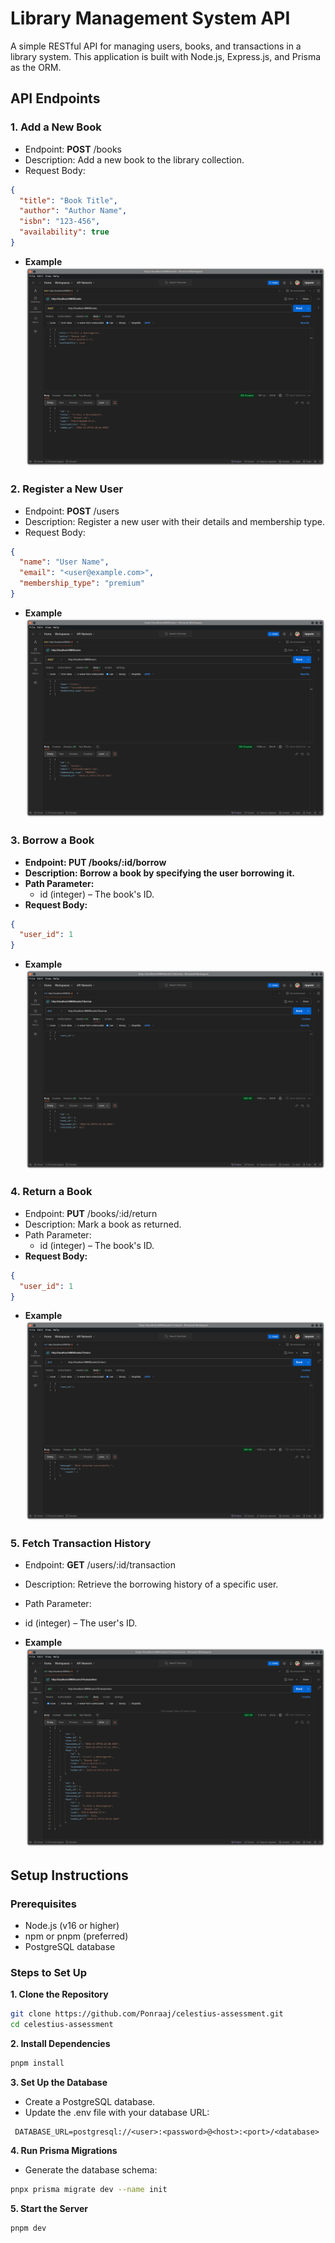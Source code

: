 # Library Management System API

A simple RESTful API for managing users, books, and transactions in a library system. This application is built with Node.js, Express.js, and Prisma as the ORM.

## API Endpoints

### 1. Add a New Book

- Endpoint: **POST** /books
- Description: Add a new book to the library collection.
- Request Body:

```json
{
  "title": "Book Title",
  "author": "Author Name",
  "isbn": "123-456",
  "availability": true
}
```

- **Example**
  ![Add book](./preview/add_new_book.png)

### 2. Register a New User

- Endpoint: **POST** /users
- Description: Register a new user with their details and membership type.
- Request Body:

```json
{
  "name": "User Name",
  "email": "<user@example.com>",
  "membership_type": "premium"
}
```

- **Example**
  ![Add User](./preview/add_new_user.png)

### 3. Borrow a Book

- **Endpoint: PUT /books/:id/borrow**
- **Description: Borrow a book by specifying the user borrowing it.**
- **Path Parameter:**
  - id (integer) – The book's ID.
- **Request Body:**

```json
{
  "user_id": 1
}
```

- **Example**
  ![Borrow](./preview/borrow.png)

### 4. Return a Book

- Endpoint: **PUT** /books/:id/return
- Description: Mark a book as returned.
- Path Parameter:
  - id (integer) – The book's ID.
- **Request Body:**

```json
{
  "user_id": 1
}
```

- **Example**
  ![Return](./preview/return.png)

### 5. Fetch Transaction History

- Endpoint: **GET** /users/:id/transaction
- Description: Retrieve the borrowing history of a specific user.
- Path Parameter:
- id (integer) – The user's ID.

- **Example**
  ![transactions](./preview/transactions.png)

## Setup Instructions

### Prerequisites

- Node.js (v16 or higher)
- npm or pnpm (preferred)
- PostgreSQL database

### Steps to Set Up

**1. Clone the Repository**

```bash
git clone https://github.com/Ponraaj/celestius-assessment.git
cd celestius-assessment
```

**2. Install Dependencies**

```bash
pnpm install
```

**3. Set Up the Database**

- Create a PostgreSQL database.
- Update the .env file with your database URL:

```env
 DATABASE_URL=postgresql://<user>:<password>@<host>:<port>/<database>
```

**4. Run Prisma Migrations**

- Generate the database schema:

```bash
pnpx prisma migrate dev --name init
```

**5. Start the Server**

```bash
pnpm dev
```
